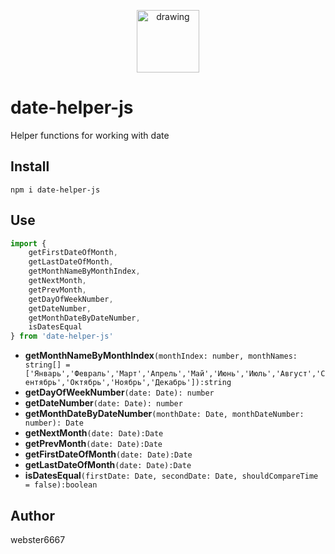 <p align="center" style="text-align:center">
    <img src="https://www.flaticon.com/svg/vstatic/svg/4206/4206286.svg?token=exp=1620740582~hmac=bcaa6502019b7c3556a3d73100fd7127" alt="drawing" width="100"/>
</p>


# date-helper-js
Helper functions for working with date

## Install

```
npm i date-helper-js
```

## Use
```javascript
import {
    getFirstDateOfMonth,
    getLastDateOfMonth,
    getMonthNameByMonthIndex,
    getNextMonth,
    getPrevMonth,
    getDayOfWeekNumber,
    getDateNumber,
    getMonthDateByDateNumber,
    isDatesEqual
} from 'date-helper-js'
```

* **getMonthNameByMonthIndex**`(monthIndex: number, monthNames: string[] = ['Январь','Февраль','Март','Апрель','Май','Июнь','Июль','Август','Сентябрь','Октябрь','Ноябрь','Декабрь']):string`
* **getDayOfWeekNumber**`(date: Date): number`
* **getDateNumber**`(date: Date): number`
* **getMonthDateByDateNumber**`(monthDate: Date, monthDateNumber: number): Date`
* **getNextMonth**`(date: Date):Date`
* **getPrevMonth**`(date: Date):Date`
* **getFirstDateOfMonth**`(date: Date):Date`
* **getLastDateOfMonth**`(date: Date):Date`
* **isDatesEqual**`(firstDate: Date, secondDate: Date, shouldCompareTime = false):boolean`


## Author

webster6667